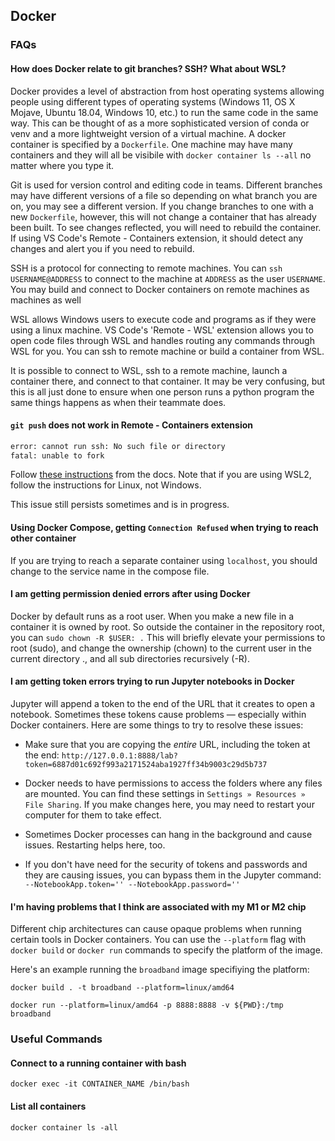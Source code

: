 ## Docker



### FAQs


#### How does Docker relate to git branches? SSH? What about WSL?

Docker provides a level of abstraction from host operating systems allowing people using different types of operating systems (Windows 11, OS X Mojave, Ubuntu 18.04, Windows 10, etc.) to run the same code in the same way. This can be thought of as a more sophisticated version of conda or venv and a more lightweight version of a virtual machine. A docker container is specified by a `Dockerfile`. One machine may have many containers and they will all be visibile with `docker container ls --all` no matter where you type it. 

Git is used for version control and editing code in teams. Different branches may have different versions of a file so depending on what branch you are on, you may see a different version. If you change branches to one with a new `Dockerfile`, however, this will not change a container that has already been built. To see changes reflected, you will need to rebuild the container. If using VS Code's Remote - Containers extension, it should detect any changes and alert you if you need to rebuild. 

SSH is a protocol for connecting to remote machines. You can `ssh USERNAME@ADDRESS` to connect to the machine at `ADDRESS` as the user `USERNAME`. You may build and connect to Docker containers on remote machines as machines as well

WSL allows Windows users to execute code and programs as if they were using a linux machine. VS Code's 'Remote - WSL' extension allows you to open code files through WSL and handles routing any commands through WSL for you. You can ssh to remote machine or build a container from WSL.

It is possible to connect to WSL, ssh to a remote machine, launch a container there, and connect to that container. It may be very confusing, but this is all just done to ensure when one person runs a python program the same things happens as when their teammate does. 


#### `git push` does not work in Remote - Containers extension

```bash
error: cannot run ssh: No such file or directory
fatal: unable to fork
```
Follow [these instructions](https://code.visualstudio.com/docs/remote/containers#_sharing-git-credentials-with-your-container) from the docs. Note that if you are using WSL2, follow the instructions for Linux, not Windows.

This issue still persists sometimes and is in progress. 

#### Using Docker Compose, getting `Connection Refused` when trying to reach other container

If you are trying to reach a separate container using `localhost`, you should change to the service name in the compose file.


#### I am getting permission denied errors after using Docker


Docker by default runs as a root user. When you make a new file in a container it is owned by root. So outside the container in the repository root, you can `sudo chown -R $USER: .` This will briefly elevate your permissions to root (sudo), and change the ownership (chown) to the current user in the current directory ., and all sub directories recursively (-R).


#### I am getting token errors trying to run Jupyter notebooks in Docker

Jupyter will append a token to the end of the URL that it creates to open a notebook. Sometimes these tokens cause problems — especially within Docker containers. Here are some things to try to resolve these issues:

- Make sure that you are copying the *entire* URL, including the token at the end: `http://127.0.0.1:8888/lab?token=6887d01c692f993a2171524aba1927ff34b9003c29d5b737
`

- Docker needs to have permissions to access the folders where any files are mounted. You can find these settings in `Settings » Resources » File Sharing`. If you make changes here, you may need to restart your computer for them to take effect.

- Sometimes Docker processes can hang in the background and cause issues. Restarting helps here, too.

- If you don't have need for the security of tokens and passwords and they are causing issues, you can bypass them in the Jupyter command: `--NotebookApp.token='' --NotebookApp.password=''`

#### I'm having problems that I think are associated with my M1 or M2 chip

Different chip architectures can cause opaque problems when running certain tools in Docker containers. You can use the `--platform` flag with `docker build` or `docker run` commands to specify the platform of the image.

Here's an example running the `broadband` image specifiying the platform:

`docker build . -t broadband --platform=linux/amd64`

`docker run --platform=linux/amd64 -p 8888:8888 -v ${PWD}:/tmp broadband `


### Useful Commands

#### Connect to a running container with bash

`docker exec -it CONTAINER_NAME /bin/bash`

#### List all containers

`docker container ls -all`

